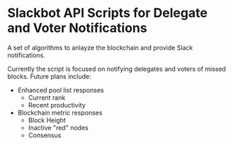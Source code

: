 # Slackbot API Scripts for Delegate and Voter Notifications
A set of algorithms to anlayze the blockchain and provide Slack notifications.

Currently the script is focused on notifying delegates and voters of missed blocks. Future plans include:

- Enhanced pool list responses
  - Current rank 
  - Recent productivity
- Blockchain metric responses
  - Block Height
  - Inactive "red" nodes
  - Consensus

